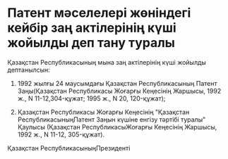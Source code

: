 # Патент мәселелері жөніндегі кейбір заң актілерінің күші жойылды деп тану туралы

Қазақстан Республикасының мына заң актілерінің күші жойылды дептанылсын:

1) 1992 жылғы 24 маусымдағы Қазақстан Республикасының Патент Заңы(Қазақстан Республикасы Жоғарғы Кеңесінің Жаршысы, 1992 ж., N 11-12,304-құжат; 1995 ж., N 20, 120-құжат);

2) Қазақстан Республикасы Жоғарғы Кеңесінің "Қазақстан РеспубликасыныңПатент Заңын күшіне енгізу тәртібі туралы" Қаулысы (Қазақстан РеспубликасыЖоғарғы Кеңесінің Жаршысы, 1992 ж., N 11-12, 305-құжат).

Қазақстан РеспубликасыныңПрезиденті

